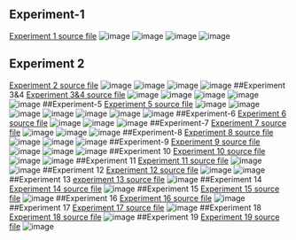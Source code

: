 ## Experiment-1
[Experiment 1 source file](https://github.com/Deepthi192211156/DBMS/blob/main/experiment1)
![image](https://user-images.githubusercontent.com/122254229/211632097-fb50d002-ede5-4a1a-bb25-c468e9ddade1.png)
![image](https://user-images.githubusercontent.com/122254229/211632224-b4f43adb-00a7-4652-a5ce-f851598ee537.png)
![image](https://user-images.githubusercontent.com/122254229/211632321-b02ad2fa-bd14-4eb8-a46c-8675a12a9a36.png)
![image](https://user-images.githubusercontent.com/122254229/211632407-3a76b9e6-b8d4-44f9-822c-fb70200ff146.png)

## Experiment 2
[Experiment 2 source file](https://github.com/Deepthi192211156/DBMS/blob/main/experiment)
![image](https://user-images.githubusercontent.com/122254229/211607691-cca4a4e9-2ef2-45f9-a824-5e1f5b052a5d.png)
![image](https://user-images.githubusercontent.com/122254229/211607981-8b3f82c6-2e6d-4a08-96ef-7c797f54cee1.png)
![image](https://user-images.githubusercontent.com/122254229/211608326-dae55235-6a73-470d-a538-3d55972a53a4.png)
![image](https://user-images.githubusercontent.com/122254229/211608502-b9cf7410-f6da-4e21-8e75-7c1a65f2b020.png)
##Experiment 3&4
[Experiment 3&4 source file](https://github.com/Deepthi192211156/DBMS/blob/main/Experiment-3)
![image](https://user-images.githubusercontent.com/122254229/211610113-e2cbb834-b162-49a9-9494-2299e3ad4d35.png)
![image](https://user-images.githubusercontent.com/122254229/211610491-0e0f64dc-cf7b-47cf-9835-9b7c8ac864d2.png)
![image](https://user-images.githubusercontent.com/122254229/211610860-c2fcbdd7-3618-4a31-ad14-720a6eeff057.png)
![image](https://user-images.githubusercontent.com/122254229/211611355-65bed7c1-31a8-42c6-be96-93328620b580.png)
![image](https://user-images.githubusercontent.com/122254229/211611644-16d10cd1-20d3-4f43-8795-cc7ea93cbf22.png)
##Experiment-5
[Experiment 5 source file](https://github.com/Deepthi192211156/DBMS/blob/main/Experiment-5)
![image](https://user-images.githubusercontent.com/122254229/211613156-9261a66c-23ea-4706-af98-425d6ab0b361.png)
![image](https://user-images.githubusercontent.com/122254229/211613391-78fe183c-c5d0-4017-adbb-77db852baa87.png)
![image](https://user-images.githubusercontent.com/122254229/211613551-cb7545e0-81bb-45f9-a5d7-99c865be24c5.png)
![image](https://user-images.githubusercontent.com/122254229/211613853-a0cc56a8-414b-4002-a213-00dbfd05baad.png)
![image](https://user-images.githubusercontent.com/122254229/211614065-54b5b266-ed4b-4ad2-bb14-2f6419639faf.png)
![image](https://user-images.githubusercontent.com/122254229/211614312-34e79f06-d930-42cb-ad42-e9307aec912f.png)
![image](https://user-images.githubusercontent.com/122254229/211614531-87046bf4-27b5-44bd-a17c-c28da8d4114f.png)
##Experiment-6
[Experiment 6 source file](https://github.com/Deepthi192211156/DBMS/blob/main/Experiment%206Experiment-6)
![image](https://user-images.githubusercontent.com/122254229/211616903-a8b7e80d-204d-4ee6-bb18-dee328c40321.png)
![image](https://user-images.githubusercontent.com/122254229/211617070-9e2537d2-3c01-4605-bc3c-5fd36c3b4b8e.png)
![image](https://user-images.githubusercontent.com/122254229/211617219-221f452c-0c7c-4634-af7d-530c7eb4ad34.png)
##Experiment-7
[Experiment 7 source file](https://github.com/Deepthi192211156/DBMS/blob/main/Experiment-7)
![image](https://user-images.githubusercontent.com/122254229/211618425-a143e8a0-7d6a-432e-baa8-4a4090d7a0eb.png)
![image](https://user-images.githubusercontent.com/122254229/211618607-fd8675e0-f1e0-4a9d-9fe2-a7e0fa904fc0.png)
![image](https://user-images.githubusercontent.com/122254229/211618803-6b39ee49-fb99-4c08-9b80-1e67da8e58b6.png)
##Experiment-8
[Experiment 8 source file](https://github.com/Deepthi192211156/DBMS/blob/main/Experiment-8)
![image](https://user-images.githubusercontent.com/122254229/211620167-179720b8-c44a-4ab9-9a14-a9b26850d852.png)
![image](https://user-images.githubusercontent.com/122254229/211620363-f8d30911-6eaa-4b50-b3af-6b86f3e74307.png)
![image](https://user-images.githubusercontent.com/122254229/211620617-d839bbe9-9d98-4889-be3b-3621a8ca8187.png)
##Experiment-9
[Experiment 9 source file](https://github.com/Deepthi192211156/DBMS/blob/main/Experiment-9)
![image](https://user-images.githubusercontent.com/122254229/211624111-96397694-4e5e-491a-abf7-8e36545a3441.png)
![image](https://user-images.githubusercontent.com/122254229/211624257-58fb4d33-7d14-4741-8cf1-8f9e8efe05c5.png)
![image](https://user-images.githubusercontent.com/122254229/211624395-1bb81b6a-0854-4aef-8e6c-3258dc505f16.png)
##Experiment 10
[Experiment 10 source file](https://github.com/Deepthi192211156/DBMS/blob/main/Experiment%2010)
![image](https://user-images.githubusercontent.com/122254229/211625199-9b3138c6-39cc-4711-bd26-33b1b5145d88.png)
![image](https://user-images.githubusercontent.com/122254229/211625335-951687e9-341e-4017-a49e-8f8c013a19ee.png)
##Experiment 11
[Experiment 11 source file](https://github.com/Deepthi192211156/DBMS/blob/main/Experiment%2010)
![image](https://user-images.githubusercontent.com/122254229/211625957-b0fa524b-4cba-48a4-a5d4-c2388156e976.png)
![image](https://user-images.githubusercontent.com/122254229/211626073-961f6974-a343-4d21-b8e9-daf905ce9462.png)
##Experiment 12
[Experiment 12 source file](https://github.com/Deepthi192211156/DBMS/blob/main/Experiment%2012)
![image](https://user-images.githubusercontent.com/122254229/211626731-8c2e8500-f893-4ccd-9722-1ddc983c1b53.png)
![image](https://user-images.githubusercontent.com/122254229/211626835-c86dfc1c-9a26-4be0-ac5d-8c4e5aec74b9.png)
##Experiment 13
[experiment 13 source file](https://github.com/Deepthi192211156/DBMS/blob/main/Experiment%2013)
![image](https://user-images.githubusercontent.com/122254229/211627613-99ba0e6e-13e5-4790-a946-79fb934b8790.png)
##Experiment 14
[Experiment 14 source file](https://github.com/Deepthi192211156/DBMS/blob/main/Experiment%2014)
![image](https://user-images.githubusercontent.com/122254229/211628495-bb632e98-f420-4c50-a557-368b8cae7a57.png)
##Experiment 15
[Experiment 15 source file](https://github.com/Deepthi192211156/DBMS/blob/main/experiment%2015)
![image](https://user-images.githubusercontent.com/122254229/211629132-9af44d7b-6298-4548-8248-dec7d1219d89.png)
##Experiment 16
[Experiment 16 source file](https://github.com/Deepthi192211156/DBMS/blob/main/Experiment%2016)
![image](https://user-images.githubusercontent.com/122254229/211745808-bf2737f9-95ec-4174-bc61-d94bc9cdec3c.png)
##Experiment 17
[Experiment 17 source file](https://github.com/Deepthi192211156/DBMS/blob/main/Experiment%2017)
![image](https://user-images.githubusercontent.com/122254229/211793157-a6e07193-8ecb-4b64-8f47-1f836717a2d3.png)
##Experiment 18
[Experiment 18 source file](https://github.com/Deepthi192211156/DBMS/blob/main/Experiment%2018)
![image](https://user-images.githubusercontent.com/122254229/211793742-e52315d0-2d86-43b6-ab58-110adcd1642a.png)
##Experiment 19
[Experiment 19 source file](https://github.com/Deepthi192211156/DBMS/blob/main/Experiment%2019)
![image](https://user-images.githubusercontent.com/122254229/211794307-dd99d38f-1466-4215-abbe-f5c24ac9b1d2.png)





















